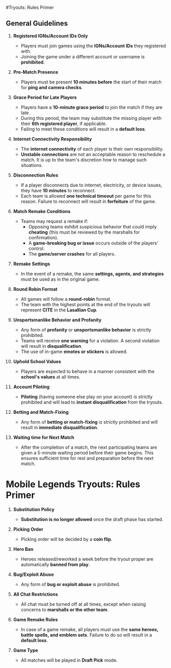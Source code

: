 #Tryouts: Rules Primer

## General Guidelines

1. **Registered IGNs/Account IDs Only**
   - Players must join games using the **IGNs/Account IDs** they registered with.
   - Joining the game under a different account or username is **prohibited**.

2. **Pre-Match Presence**
   - Players must be present **10 minutes before** the start of their match for **ping and camera checks**.

3. **Grace Period for Late Players**
   - Players have a **10-minute grace period** to join the match if they are late.
   - During this period, the team may substitute the missing player with their **6th registered player**, if applicable.
   - Failing to meet these conditions will result in a **default loss**.

4. **Internet Connectivity Responsibility**
   - The **internet connectivity** of each player is their own responsibility.
   - **Unstable connections** are not an acceptable reason to reschedule a match. It is up to the team's discretion how to manage such situations.

5. **Disconnection Rules**
   - If a player disconnects due to internet, electricity, or device issues, they have **10 minutes** to reconnect.
   - Each team is allowed **one technical timeout** per game for this reason. Failure to reconnect will result in **forfeiture** of the game.

6. **Match Remake Conditions**
   - Teams may request a remake if:
     - Opposing teams exhibit suspicious behavior that could imply **cheating** (this must be reviewed by the marshalls for confirmation).
     - A **game-breaking bug or issue** occurs outside of the players' control.
     - The **game/server crashes** for all players.

7. **Remake Settings**
   - In the event of a remake, the same **settings, agents, and strategies** must be used as in the original game.

8. **Round Robin Format**
   - All games will follow a **round-robin** format.
   - The team with the highest points at the end of the tryouts will represent **CITE** in the **Lasallian Cup**.

9. **Unsportsmanlike Behavior and Profanity**
   - Any form of **profanity** or **unsportsmanlike behavior** is strictly prohibited.
   - Teams will receive **one warning** for a violation. A second violation will result in **disqualification**.
   - The use of in-game **emotes or stickers** is allowed.

10. **Uphold School Values**
    - Players are expected to behave in a manner consistent with the **school's values** at all times.

11. **Account Piloting**
    - **Piloting** (having someone else play on your account) is strictly prohibited and will lead to **instant disqualification** from the tryouts.

12. **Betting and Match-Fixing**
    - Any form of **betting or match-fixing** is strictly prohibited and will result in **immediate disqualification**.

13. **Waiting time for Next Match**
    - After the completion of a match, the next participating teams are given a 5-minute waiting period before their game begins. 
      This ensures sufficient time for rest and preparation before the next match.

# Mobile Legends Tryouts: Rules Primer

1. **Substitution Policy**
   - **Substitution is no longer allowed** once the draft phase has started.

2. **Picking Order**
   - Picking order will be decided by a **coin flip**.

3. **Hero Ban**
   - Heroes released/reworked a week before the tryout proper are automatically **banned from play**.

4. **Bug/Exploit Abuse**
   - Any form of **bug or exploit abuse** is prohibited.

5. **All Chat Restrictions**
   - All chat must be turned off at all times, except when raising concerns to **marshalls or the other team**.

6. **Game Remake Rules**
   - In case of a game remake, all players must use the **same heroes, battle spells, and emblem sets**. Failure to do so will result in a **default loss**.

7. **Game Type**
   - All matches will be played in **Draft Pick** mode.
